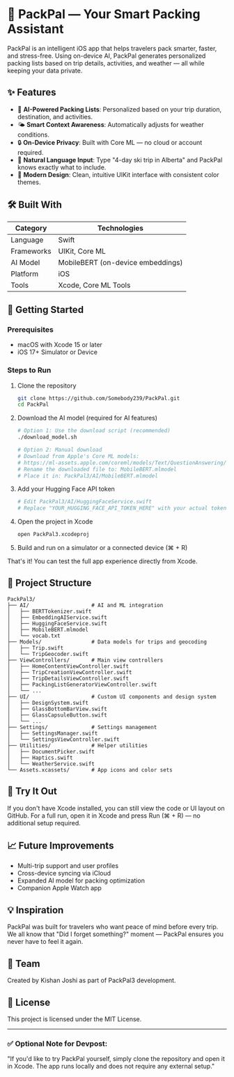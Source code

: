# 🎒 PackPal — Your Smart Packing Assistant

PackPal is an intelligent iOS app that helps travelers pack smarter, faster, and stress-free.
Using on-device AI, PackPal generates personalized packing lists based on trip details, activities, and weather — all while keeping your data private.

## ✨ Features

- 🧳 **AI-Powered Packing Lists**: Personalized based on your trip duration, destination, and activities.
- 🌤️ **Smart Context Awareness**: Automatically adjusts for weather conditions.
- 🔒 **On-Device Privacy**: Built with Core ML — no cloud or account required.
- 🧠 **Natural Language Input**: Type "4-day ski trip in Alberta" and PackPal knows exactly what to include.
- 📱 **Modern Design**: Clean, intuitive UIKit interface with consistent color themes.

## 🛠️ Built With

| Category | Technologies |
|----------|-------------|
| Language | Swift |
| Frameworks | UIKit, Core ML |
| AI Model | MobileBERT (on-device embeddings) |
| Platform | iOS |
| Tools | Xcode, Core ML Tools |

## 🚀 Getting Started

### Prerequisites

- macOS with Xcode 15 or later
- iOS 17+ Simulator or Device

### Steps to Run

1. Clone the repository
   ```bash
   git clone https://github.com/Somebody239/PackPal.git
   cd PackPal
   ```

2. Download the AI model (required for AI features)
   ```bash
   # Option 1: Use the download script (recommended)
   ./download_model.sh
   
   # Option 2: Manual download
   # Download from Apple's Core ML models:
   # https://ml-assets.apple.com/coreml/models/Text/QuestionAnswering/BERT_SQUAD/BERTSQUADFP16.mlmodel
   # Rename the downloaded file to: MobileBERT.mlmodel
   # Place it in: PackPal3/AI/MobileBERT.mlmodel
   ```

3. Add your Hugging Face API token
   ```bash
   # Edit PackPal3/AI/HuggingFaceService.swift
   # Replace "YOUR_HUGGING_FACE_API_TOKEN_HERE" with your actual token
   ```

4. Open the project in Xcode
   ```bash
   open PackPal3.xcodeproj
   ```

5. Build and run on a simulator or a connected device (⌘ + R)

That's it! You can test the full app experience directly from Xcode.

## 🧩 Project Structure

```
PackPal3/
├── AI/                    # AI and ML integration
│   ├── BERTTokenizer.swift
│   ├── EmbeddingAIService.swift
│   ├── HuggingFaceService.swift
│   ├── MobileBERT.mlmodel
│   └── vocab.txt
├── Models/                # Data models for trips and geocoding
│   ├── Trip.swift
│   └── TripGeocoder.swift
├── ViewControllers/       # Main view controllers
│   ├── HomeContentViewController.swift
│   ├── TripCreationViewController.swift
│   ├── TripDetailsViewController.swift
│   ├── PackingListGeneratorViewController.swift
│   └── ...
├── UI/                    # Custom UI components and design system
│   ├── DesignSystem.swift
│   ├── GlassBottomBarView.swift
│   ├── GlassCapsuleButton.swift
│   └── ...
├── Settings/              # Settings management
│   ├── SettingsManager.swift
│   └── SettingsViewController.swift
├── Utilities/             # Helper utilities
│   ├── DocumentPicker.swift
│   ├── Haptics.swift
│   └── WeatherService.swift
└── Assets.xcassets/       # App icons and color sets
```

## 📘 Try It Out

If you don't have Xcode installed, you can still view the code or UI layout on GitHub.
For a full run, open it in Xcode and press Run (⌘ + R) — no additional setup required.

## 📈 Future Improvements

- Multi-trip support and user profiles
- Cross-device syncing via iCloud
- Expanded AI model for packing optimization
- Companion Apple Watch app

## 💡 Inspiration

PackPal was built for travelers who want peace of mind before every trip.
We all know that "Did I forget something?" moment — PackPal ensures you never have to feel it again.

## 👥 Team

Created by Kishan Joshi as part of PackPal3 development.

## 📄 License

This project is licensed under the MIT License.

---

### ✅ Optional Note for Devpost:

"If you'd like to try PackPal yourself, simply clone the repository and open it in Xcode. The app runs locally and does not require any external setup."
